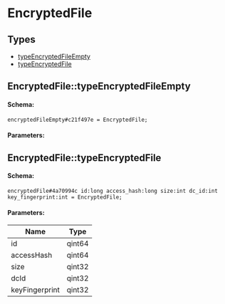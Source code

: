 # EncryptedFile

## Types

* [typeEncryptedFileEmpty](#encryptedfiletypeencryptedfileempty)
* [typeEncryptedFile](#encryptedfiletypeencryptedfile)

## EncryptedFile::typeEncryptedFileEmpty

#### Schema:

`encryptedFileEmpty#c21f497e = EncryptedFile;`

#### Parameters:


## EncryptedFile::typeEncryptedFile

#### Schema:

`encryptedFile#4a70994c id:long access_hash:long size:int dc_id:int key_fingerprint:int = EncryptedFile;`

#### Parameters:

|Name|Type|
|----|----|
|id|qint64|
|accessHash|qint64|
|size|qint32|
|dcId|qint32|
|keyFingerprint|qint32|

